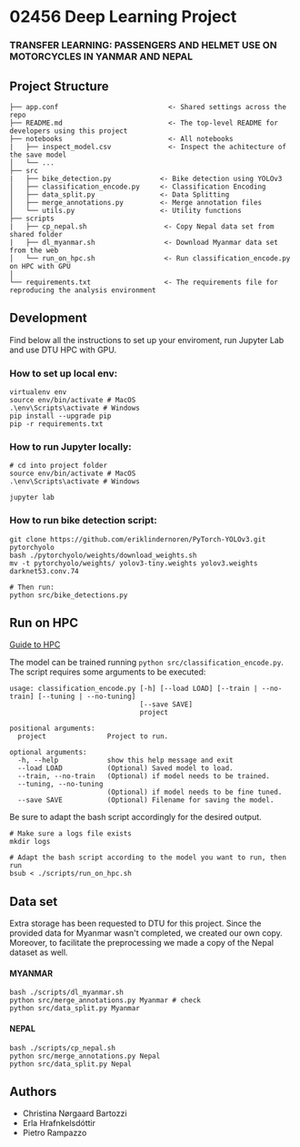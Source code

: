 # 02456 Deep Learning Project

### TRANSFER LEARNING: PASSENGERS AND HELMET USE ON MOTORCYCLES IN YANMAR AND NEPAL


## Project Structure 

```
├── app.conf                           <- Shared settings across the repo
├── README.md                          <- The top-level README for developers using this project
├── notebooks                          <- All notebooks
|   ├── inspect_model.csv              <- Inspect the achitecture of the save model 
│   └── ...
├── src
|   ├── bike_detection.py            <- Bike detection using YOLOv3
│   ├── classification_encode.py     <- Classification Encoding
│   ├── data_split.py                <- Data Splitting
│   ├── merge_annotations.py         <- Merge annotation files
│   └── utils.py                     <- Utility functions
├── scripts
|   ├── cp_nepal.sh                   <- Copy Nepal data set from shared folder
|   ├── dl_myanmar.sh                 <- Download Myanmar data set from the web
│   └── run_on_hpc.sh                 <- Run classification_encode.py on HPC with GPU
│
└── requirements.txt                  <- The requirements file for reproducing the analysis environment
```

## Development

Find below all the instructions to set up your enviroment, run Jupyter Lab and use DTU HPC with GPU.

### How to set up local env:

```
virtualenv env
source env/bin/activate # MacOS
.\env\Scripts\activate # Windows
pip install --upgrade pip
pip -r requirements.txt
```

### How to run Jupyter locally:
```
# cd into project folder
source env/bin/activate # MacOS
.\env\Scripts\activate # Windows

jupyter lab
```

### How to run bike detection script:
```
git clone https://github.com/eriklindernoren/PyTorch-YOLOv3.git pytorchyolo
bash ./pytorchyolo/weights/download_weights.sh
mv -t pytorchyolo/weights/ yolov3-tiny.weights yolov3.weights darknet53.conv.74

# Then run:
python src/bike_detections.py
```

## Run on HPC
[Guide to HPC](https://docs.google.com/document/d/1pBBmoLTj_JPWiCSFYzfHj646bb8uUCh8lMetJxnE68c/edit)

The model can be trained running `python src/classification_encode.py`.
The script requires some arguments to be executed:

```
usage: classification_encode.py [-h] [--load LOAD] [--train | --no-train] [--tuning | --no-tuning]
                                [--save SAVE]
                                project

positional arguments:
  project               Project to run.

optional arguments:
  -h, --help            show this help message and exit
  --load LOAD           (Optional) Saved model to load.
  --train, --no-train   (Optional) if model needs to be trained.
  --tuning, --no-tuning
                        (Optional) if model needs to be fine tuned.
  --save SAVE           (Optional) Filename for saving the model.
```

Be sure to adapt the bash script accordingly for the desired output.

```
# Make sure a logs file exists
mkdir logs

# Adapt the bash script according to the model you want to run, then run
bsub < ./scripts/run_on_hpc.sh 
```

## Data set

Extra storage has been requested to DTU for this project. Since the provided data for Myanmar wasn't completed, we created our own copy. Moreover, to facilitate the preprocessing we made a copy of the Nepal dataset as well.

#### MYANMAR

```
bash ./scripts/dl_myanmar.sh
python src/merge_annotations.py Myanmar # check
python src/data_split.py Myanmar
```

#### NEPAL

```
bash ./scripts/cp_nepal.sh
python src/merge_annotations.py Nepal
python src/data_split.py Nepal
```

## Authors 

* Christina Nørgaard Bartozzi
* Erla Hrafnkelsdóttir 
* Pietro Rampazzo